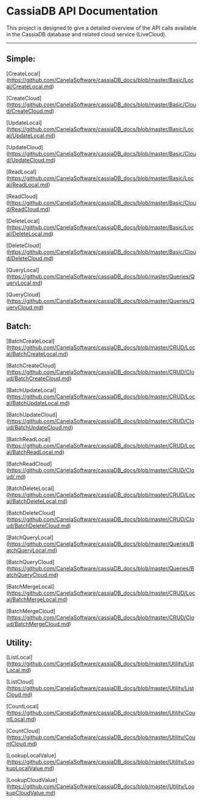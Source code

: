 CassiaDB API Documentation
=========


This project is designed to give a detailed overview of the API calls available in the CassiaDB database and related cloud service (LiveCloud).

---

## Simple:
[CreateLocal] (https://github.com/CanelaSoftware/cassiaDB_docs/blob/master/Basic/Local/CreateLocal.md)

[CreateCloud] (https://github.com/CanelaSoftware/cassiaDB_docs/blob/master/Basic/Cloud/CreateCloud.md)

[UpdateLocal] (https://github.com/CanelaSoftware/cassiaDB_docs/blob/master/Basic/Local/UpdateLocal.md)

[UpdateCloud] (https://github.com/CanelaSoftware/cassiaDB_docs/blob/master/Basic/Cloud/UpdateCloud.md)

[ReadLocal] (https://github.com/CanelaSoftware/cassiaDB_docs/blob/master/Basic/Local/ReadLocal.md)

[ReadCloud] (https://github.com/CanelaSoftware/cassiaDB_docs/blob/master/Basic/Cloud/ReadCloud.md)

[DeleteLocal] (https://github.com/CanelaSoftware/cassiaDB_docs/blob/master/Basic/Local/DeleteLocal.md)

[DeleteCloud] (https://github.com/CanelaSoftware/cassiaDB_docs/blob/master/Basic/Cloud/DeleteCloud.md)

[QueryLocal] (https://github.com/CanelaSoftware/cassiaDB_docs/blob/master/Queries/QueryLocal.md)

[QueryCloud] (https://github.com/CanelaSoftware/cassiaDB_docs/blob/master/Queries/QueryCloud.md)

## Batch:
[BatchCreateLocal] (https://github.com/CanelaSoftware/cassiaDB_docs/blob/master/CRUD/Local/BatchCreateLocal.md)

[BatchCreateCloud] (https://github.com/CanelaSoftware/cassiaDB_docs/blob/master/CRUD/Cloud/BatchCreateCloud.md)

[BatchUpdateLocal] (https://github.com/CanelaSoftware/cassiaDB_docs/blob/master/CRUD/Local/BatchUpdateLocal.md)

[BatchUpdateCloud] (https://github.com/CanelaSoftware/cassiaDB_docs/blob/master/CRUD/Cloud/BatchUpdateCloud.md)

[BatchReadLocal] (https://github.com/CanelaSoftware/cassiaDB_docs/blob/master/CRUD/Local/BatchReadLocal.md)

[BatchReadCloud] (https://github.com/CanelaSoftware/cassiaDB_docs/blob/master/CRUD/Cloud/.md)

[BatchDeleteLocal] (https://github.com/CanelaSoftware/cassiaDB_docs/blob/master/CRUD/Local/BatchDeleteLocal.md)

[BatchDeleteCloud] (https://github.com/CanelaSoftware/cassiaDB_docs/blob/master/CRUD/Cloud/BatchDeleteCloud.md)

[BatchQueryLocal] (https://github.com/CanelaSoftware/cassiaDB_docs/blob/master/Queries/BatchQueryLocal.md)

[BatchQueryCloud] (https://github.com/CanelaSoftware/cassiaDB_docs/blob/master/Queries/BatchQueryCloud.md)

[BatchMergeLocal] (https://github.com/CanelaSoftware/cassiaDB_docs/blob/master/CRUD/Local/BatchMergeLocal.md)

[BatchMergeCloud] (https://github.com/CanelaSoftware/cassiaDB_docs/blob/master/CRUD/Cloud/BatchMergeCloud.md)

## Utility:
[ListLocal] (https://github.com/CanelaSoftware/cassiaDB_docs/blob/master/Utility/ListLocal.md)

[ListCloud] (https://github.com/CanelaSoftware/cassiaDB_docs/blob/master/Utility/ListCloud.md)

[CountLocal] (https://github.com/CanelaSoftware/cassiaDB_docs/blob/master/Utility/CountLocal.md)

[CountCloud] (https://github.com/CanelaSoftware/cassiaDB_docs/blob/master/Utility/CountCloud.md)

[LookupLocalValue] (https://github.com/CanelaSoftware/cassiaDB_docs/blob/master/Utility/LookupLocalValue.md)

[LookupCloudValue] (https://github.com/CanelaSoftware/cassiaDB_docs/blob/master/Utility/LookupCloudValue.md)